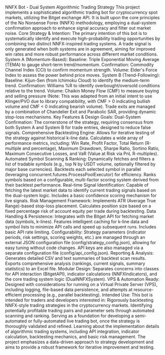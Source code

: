 NNFX Bot - Dual System Algorithmic Trading Strategy
This project implements a sophisticated algorithmic trading bot for cryptocurrency spot markets, utilizing the Bitget exchange API. It is built upon the core principles of the No Nonsense Forex (NNFX) methodology, employing a dual-system confirmation approach to enhance signal accuracy and filter out market noise.
Core Strategy & Intention:
The primary intention of this bot is to systematically identify and execute high-probability trading opportunities by combining two distinct NNFX-inspired trading systems. A trade signal is only generated when both systems are in agreement, aiming for improved win rates and more robust performance across different market conditions.
System A (Momentum-Based):
Baseline: Triple Exponential Moving Average (TEMA) to gauge short-term trend/momentum.
Confirmation: Commodity Channel Index (CCI) to confirm momentum strength.
Volume: Elder's Force Index to assess the power behind price moves.
System B (Trend-Following):
Baseline: Kijun-Sen (from Ichimoku Cloud) to identify the medium-term trend.
Confirmation: Williams %R to identify overbought/oversold conditions relative to the trend.
Volume: Chaikin Money Flow (CMF) to measure buying and selling pressure (Note: This was adapted from an initial intent to use Klinger/PVO due to library compatibility, with CMF > 0 indicating bullish volume and CMF < 0 indicating bearish volume).
Trade exits are managed by a combination of Chandelier Exit and Parabolic SAR, providing dynamic stop-loss mechanisms.
Key Features & Design Goals:
Dual-System Confirmation: The cornerstone of the strategy, requiring consensus from both System A and System B for trade entries, designed to reduce false signals.
Comprehensive Backtesting Engine:
Allows for iterative testing of the strategy against historical k-line data.
Calculates a wide array of performance metrics, including: Win Rate, Profit Factor, Total Return (R-multiple and percentage), Maximum Drawdown, Sharpe Ratio, Sortino Ratio, Maximum Consecutive Losses, and VaR (Value at Risk via PnL R-multiples).
Automated Symbol Scanning & Ranking:
Dynamically fetches and filters a list of tradable symbols (e.g., top N by USDT volume, optionally filtered by major base currencies).
Backtests each selected symbol in parallel (leveraging concurrent.futures.ProcessPoolExecutor) for efficiency.
Ranks symbols based on a configurable, multi-factor scoring system derived from their backtest performance.
Real-time Signal Identification:
Capable of fetching the latest market data to identify current trading signals based on the dual-system logic.
Includes a basic confidence scoring mechanism for live signals.
Risk Management Framework:
Implements ATR (Average True Range)-based stop-loss placement.
Calculates position size based on a fixed percentage risk of account equity per trade during backtesting.
Data Handling & Persistence:
Integrates with the Bitget API for fetching market data (symbols, k-lines).
Features intelligent caching for k-line data and symbol lists to minimize API calls and speed up subsequent runs.
Includes basic API rate limiting.
Configurability:
Strategy parameters (indicator periods, risk settings, scoring weights, etc.) are managed through an external JSON configuration file (config/strategy_config.json), allowing for easy tuning without code changes.
API keys are also managed via a separate configuration file (config/api_config.json).
Reporting & Analysis:
Generates detailed CSV and text summaries of backtest scan results.
Exports comprehensive analysis (rankings, current signals, summary statistics) to an Excel file.
Modular Design:
Separates concerns into classes for API interaction (BitgetAPI), indicator calculations (NNFXIndicators), and the core trading system logic (DualNNFXSystem).
VPS & Automation Ready: Designed with considerations for running on a Virtual Private Server (VPS), including logging, file-based data persistence, and attempts at resource-efficient processing (e.g., parallel backtesting).
Intended Use:
This bot is intended for traders and developers interested in:
Rigorously backtesting NNFX-style trading strategies in the cryptocurrency markets.
Identifying potentially profitable trading pairs and parameter sets through automated scanning and ranking.
Serving as a foundation for developing a semi-automated or fully-automated live trading bot, once the strategy is thoroughly validated and refined.
Learning about the implementation details of algorithmic trading systems, including API integration, indicator calculation, backtesting mechanics, and basic risk management.
The project emphasizes a data-driven approach to strategy development and aims to provide a robust framework for iterative improvement and testing.
